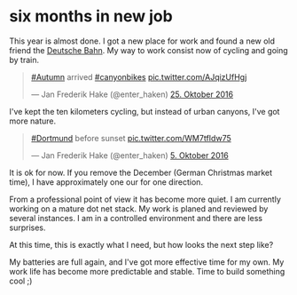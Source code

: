 # six months in new job

This year is almost done. 
I got a new place for work and found a new old friend the [Deutsche Bahn][1].
My way to work consist now of cycling and going by train.

<!--more-->

<blockquote class="twitter-tweet" data-lang="de"><p lang="en" dir="ltr"><a href="https://twitter.com/hashtag/Autumn?src=hash">#Autumn</a> arrived <a href="https://twitter.com/hashtag/canyonbikes?src=hash">#canyonbikes</a> <a href="https://t.co/AJqizUfHgj">pic.twitter.com/AJqizUfHgj</a></p>&mdash; Jan Frederik Hake (@enter_haken) <a href="https://twitter.com/enter_haken/status/790937282794647553">25. Oktober 2016</a></blockquote>
<script async src="//platform.twitter.com/widgets.js" charset="utf-8"></script>

I've kept the ten kilometers cycling, but instead of urban canyons, I've got more nature.

<blockquote class="twitter-tweet" data-lang="de"><p lang="en" dir="ltr"><a href="https://twitter.com/hashtag/Dortmund?src=hash">#Dortmund</a> before sunset <a href="https://t.co/WM7tfIdw75">pic.twitter.com/WM7tfIdw75</a></p>&mdash; Jan Frederik Hake (@enter_haken) <a href="https://twitter.com/enter_haken/status/783731969117028354">5. Oktober 2016</a></blockquote>
<script async src="//platform.twitter.com/widgets.js" charset="utf-8"></script>

It is ok for now. 
If you remove the December (German Christmas market time), I have approximately one our for one direction.

From a professional point of view it has become more quiet. 
I am currently working on a mature dot net stack. 
My work is planed and reviewed by several instances.
I am in a controlled environment and there are less surprises.

At this time, this is exactly what I need, but how looks the next step like? 

My batteries are full again, and I've got more effective time for my own.
My work life has become more predictable and stable. 
Time to build something cool ;)

[1]: https://www.bahn.de

